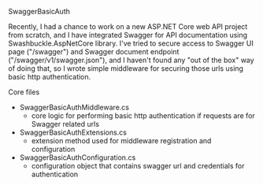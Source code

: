 SwaggerBasicAuth

Recently, I had a chance to work on a new ASP.NET Core web API project from scratch, and I have integrated Swagger for API documentation using Swashbuckle.AspNetCore library.
I've tried to secure access to Swagger UI page ("/swagger") and Swagger document endpoint ("/swagger/v1/swagger.json"), and I haven't found any "out of the box" way of doing that, so I wrote simple 
middleware for securing those urls using basic http authentication.

Core files

- SwaggerBasicAuthMiddleware.cs
	- core logic for performing basic http authentication if requests are for Swagger related urls
- SwaggerBasicAuthExtensions.cs 
	- extension method used for middleware registration and configuration
- SwaggerBasicAuthConfiguration.cs
	- configuration object that contains swagger url and credentials for authentication
